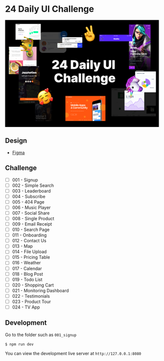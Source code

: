# 24 Daily UI Challenge

![](screenshot.png)

## Design

- [Figma](https://www.figma.com/file/vmWv4qWuYmmec2XihCvmBY/24-Daily-UI-Challenge?node-id=668%3A14)

## Challenge

- [ ] 001 - Signup
- [ ] 002 - Simple Search
- [ ] 003 - Leaderboard
- [ ] 004 - Subscribe
- [ ] 005 - 404 Page
- [ ] 006 - Music Player
- [ ] 007 - Social Share
- [ ] 008 - Single Product
- [ ] 009 - Email Receipt 
- [ ] 010 - Search Page
- [ ] 011 - Onboarding
- [ ] 012 - Contact Us
- [ ] 013 - Map
- [ ] 014 - File Upload
- [ ] 015 - Pricing Table
- [ ] 016 - Weather
- [ ] 017 - Calendar
- [ ] 018 - Blog Post
- [ ] 019 - Todo List
- [ ] 020 - Shopping Cart
- [ ] 021 - Monitoring Dashboard
- [ ] 022 - Testimonials
- [ ] 023 - Product Tour
- [ ] 024 - TV App

## Development

Go to the folder such as `001_signup`

```
$ npm run dev
```

You can view the development live server at `http://127.0.0.1:8080`